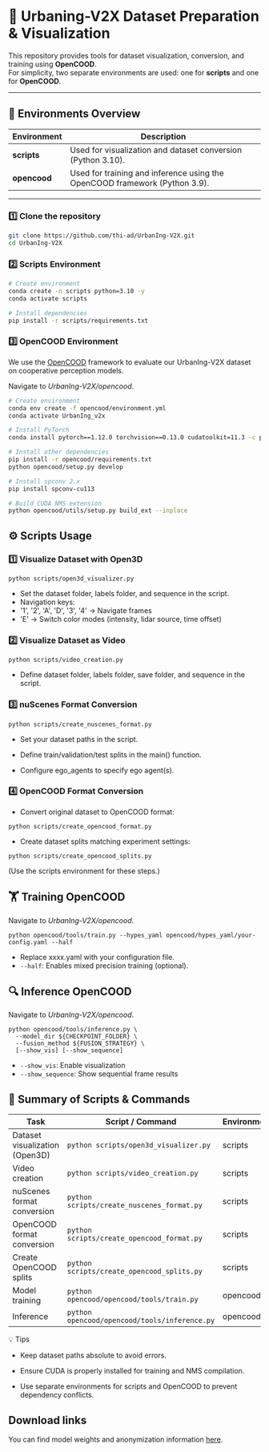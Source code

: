 # 🚗 Urbaning-V2X Dataset Preparation & Visualization

This repository provides tools for dataset visualization, conversion, and training using **OpenCOOD**.  
For simplicity, two separate environments are used: one for **scripts** and one for **OpenCOOD**.

---

## 📁 Environments Overview

| Environment | Description |
|--------------|-------------|
| **scripts**  | Used for visualization and dataset conversion (Python 3.10). |
| **opencood** | Used for training and inference using the OpenCOOD framework (Python 3.9). |

---
### 1️⃣ Clone the repository
```bash
git clone https://github.com/thi-ad/UrbanIng-V2X.git
cd UrbanIng-V2X
```

### 2️⃣ Scripts Environment
```bash
# Create environment
conda create -n scripts python=3.10 -y
conda activate scripts

# Install dependencies
pip install -r scripts/requirements.txt
```

### 3️⃣ OpenCOOD Environment
We use the [OpenCOOD](https://github.com/DerrickXuNu/OpenCOOD) framework to evaluate our UrbanIng-V2X dataset on cooperative perception models.

Navigate to *UrbanIng-V2X/opencood*.

```bash
# Create environment
conda env create -f opencood/environment.yml
conda activate UrbanIng_v2x

# Install PyTorch
conda install pytorch==1.12.0 torchvision==0.13.0 cudatoolkit=11.3 -c pytorch -c conda-forge

# Install other dependencies
pip install -r opencood/requirements.txt
python opencood/setup.py develop

# Install spconv 2.x
pip install spconv-cu113

# Build CUDA NMS extension
python opencood/utils/setup.py build_ext --inplace
```

## ⚙️ Scripts Usage

### 1️⃣ Visualize Dataset with Open3D
```
python scripts/open3d_visualizer.py
``` 
- Set the dataset folder, labels folder, and sequence in the script.
- Navigation keys:
- '1', '2', 'A', 'D', '3', '4' → Navigate frames
- 'E' → Switch color modes (intensity, lidar source, time offset)

### 2️⃣ Visualize Dataset as Video
```
python scripts/video_creation.py
```

- Define dataset folder, labels folder, save folder, and sequence in the script.

### 3️⃣ nuScenes Format Conversion
```
python scripts/create_nuscenes_format.py
```

- Set your dataset paths in the script.

- Define train/validation/test splits in the main() function.

- Configure ego_agents to specify ego agent(s).

### 4️⃣ OpenCOOD Format Conversion

- Convert original dataset to OpenCOOD format:

```
python scripts/create_opencood_format.py
```

- Create dataset splits matching experiment settings:

```
python scripts/create_opencood_splits.py
```

(Use the scripts environment for these steps.)

## 🏋️ Training OpenCOOD
Navigate to *UrbanIng-V2X/opencood*.
```
python opencood/tools/train.py --hypes_yaml opencood/hypes_yaml/your-config.yaml --half
```
- Replace xxxx.yaml with your configuration file.
- `--half`:  Enables mixed precision training (optional).

## 🔍 Inference OpenCOOD
Navigate to *UrbanIng-V2X/opencood*.
```
python opencood/tools/inference.py \
  --model_dir ${CHECKPOINT_FOLDER} \
  --fusion_method ${FUSION_STRATEGY} \
  [--show_vis] [--show_sequence]
```

- `--show_vis`: Enable visualization
- `--show_sequence`: Show sequential frame results

## 🧾 Summary of Scripts & Commands

| Task | Script / Command | Environment |
|------|-----------------|-------------|
| Dataset visualization (Open3D) | `python scripts/open3d_visualizer.py` | scripts |
| Video creation | `python scripts/video_creation.py` | scripts |
| nuScenes format conversion | `python scripts/create_nuscenes_format.py` | scripts |
| OpenCOOD format conversion | `python scripts/create_opencood_format.py` | scripts |
| Create OpenCOOD splits | `python scripts/create_opencood_splits.py` | scripts |
| Model training | `python opencood/opencood/tools/train.py` | opencood |
| Inference | `python opencood/opencood/tools/inference.py` | opencood |

💡 Tips

- Keep dataset paths absolute to avoid errors.

- Ensure CUDA is properly installed for training and NMS compilation.

- Use separate environments for scripts and OpenCOOD to prevent dependency conflicts.

## Download links
You can find model weights and anonymization information [here](https://faubox.rrze.uni-erlangen.de/getlink/fi3zwWqSZw25CvViXRtoZr/).
